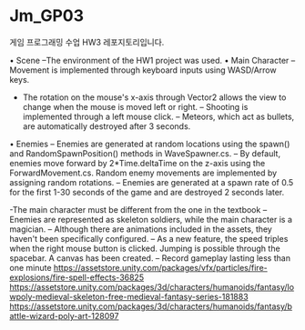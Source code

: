 # Jm_GP03
게임 프로그래밍 수업 HW3 레포지토리입니다.

• Scene
 –The environment of the HW1 project was used.
• Main Character 
– Movement is implemented through keyboard inputs using WASD/Arrow keys.
- The rotation on the mouse's x-axis through Vector2 allows the view to change when the mouse is moved left or right.
– Shooting is implemented through a left mouse click.
– Meteors, which act as bullets, are automatically destroyed after 3 seconds.

• Enemies 
– Enemies are generated at random locations using the spawn() and RandomSpawnPosition() methods in WaveSpawner.cs.
– By default, enemies move forward by 2*Time.deltaTime on the z-axis using the ForwardMovement.cs. Random enemy movements are implemented by assigning random rotations.
– Enemies are generated at a spawn rate of 0.5 for the first 1-30 seconds of the game and are destroyed 2 seconds later.

-The main character must be different from the one in the textbook 
– Enemies are represented as skeleton soldiers, while the main character is a magician.
– Although there are animations included in the assets, they haven't been specifically configured.
– As a new feature, the speed triples when the right mouse button is clicked. Jumping is possible through the spacebar. A canvas has been created.
– Record gameplay lasting less than one minute 
https://assetstore.unity.com/packages/vfx/particles/fire-explosions/fire-spell-effects-36825
https://assetstore.unity.com/packages/3d/characters/humanoids/fantasy/lowpoly-medieval-skeleton-free-medieval-fantasy-series-181883
https://assetstore.unity.com/packages/3d/characters/humanoids/fantasy/battle-wizard-poly-art-128097
